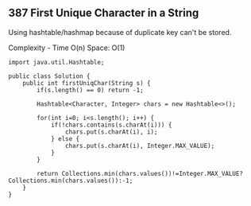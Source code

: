 ## 387 First Unique Character in a String

Using hashtable/hashmap because of duplicate key can't be stored.

Complexity - Time O(n) Space: O(1)


	import java.util.Hashtable;
	
	public class Solution {
	    public int firstUniqChar(String s) {
	        if(s.length() == 0) return -1;
	        
	        Hashtable<Character, Integer> chars = new Hashtable<>();
	        
	        for(int i=0; i<s.length(); i++) {
	            if(!chars.contains(s.charAt(i))) {
	                chars.put(s.charAt(i), i);
	            } else {
	                chars.put(s.charAt(i), Integer.MAX_VALUE);
	            }
	        }
	        
	        return Collections.min(chars.values())!=Integer.MAX_VALUE?Collections.min(chars.values()):-1;
	    }
	}